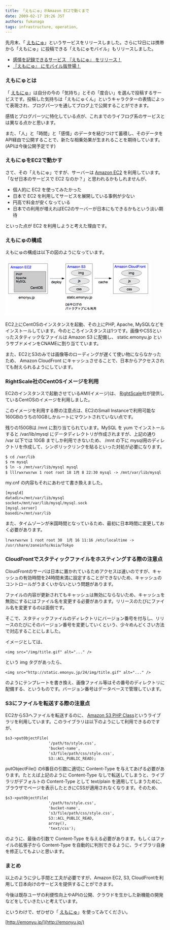 ```yaml
---
title: 「えもにゅ」がAmazon EC2で動くまで
date: 2009-02-17 19:26 JST
authors: fukunaga
tags: infrastructure, operation, 
---
```

先月末、「 [えもにゅ](http://emonyu.jp/)」というサービスをリリースしました。さらに12日には携帯から「えもにゅ」に投稿できる「えもにゅモバイル」もリリースしました。  

<!--more-->

- [感情を記録できるサービス 『えもにゅ』 をリリース！](http://www.feedforce.jp/entries/000854.html)
- [『えもにゅ』 にモバイル版登場！](http://www.feedforce.jp/entries/000860.html)

### えもにゅとは
「 [えもにゅ](http://emonyu.jp/)」は自分の今の「気持ち」とその「度合い」を選んで投稿するサービスです。投稿した気持ちは「えもにゅくん」というキャラクターの表情によって表現され、ブログパーツを通してブログ上で公開することができます。

感情とブログパーツに特化している点が、これまでのライフログ系のサービスとは異なる点かと思います。

また、「人」と「時間」と「感情」のデータを結びつけて蓄積し、そのデータをAPI経由で公開することで、新たな相乗効果が生まれることを期待しています。(APIは今後公開予定です)  

### えもにゅをEC2で動かす
さて、その「えもにゅ」ですが、サーバーは [Amazon EC2](http://aws.amazon.com/ec2/) を利用しています。「なぜ日本のサービスで EC2 なのか？」と思われるかもしれませんが、  

- 個人的に EC2 を使ってみたかった
- 日本で EC2 を利用してサービスを展開している事例が少ない
- 円高で料金が安くなっている
- 日本での利用が増えればEC2のサーバーが日本にもできるかもという淡い期待

といった点が EC2 を利用しようと考えた理由です。  

### えもにゅの構成
えもにゅの構成は以下の図のようになっています。

![えもにゅの構成](/images/2009/02/emonyu-amazon-ec2.gif)

EC2上にCentOSのインスタンスを起動、その上にPHP, Apache, MySQLなどをインストールしています。今のところインスタンスは1つです。画像やCSSといったスタティックなファイルは Amazon S3 に配備し、 static.emonyu.jp というサブドメインをCNAMEに割り当てています。

また、EC2とS3のみでは画像等のローディングが遅くて使い物にならなかったため、 Amazon CloudFront にキャッシュさせることで、日本からアクセスされても耐えられるようにしています。  

### RightScale社のCentOSイメージを利用
EC2のインスタンスで起動させているAMI(イメージ)は、 [RightScale](http://www.rightscale.com/)社が提供しているCentOSのイメージを利用しました。

このイメージを利用する際の注意点は、EC2のSmall Instanceで利用可能な160GBのうちの10GBしかルートにマウントされていない点です。

残りの150GBは /mnt に割り当てられています。MySQL を yum でインストールすると /var/lib/mysql にデータディレクトリが作成されますが、上記の通り /var 以下では 10GB までしか利用できないため、 /mnt の下に mysql用のディレクトリを作成して、シンボリックリンクを貼るといった対処が必要になります。  

```
$ cd /var/lib
$ rm mysql
$ ln -s /mnt/var/lib/mysql mysql
$ lllrwxrwxrwx 1 root root 18 1月 8 22:30 mysql -> /mnt/var/lib/mysql
```
my.cnf の内容もそれにあわせて書き換えました。  

```
[mysqld]
datadir=/mnt/var/lib/mysql
socket=/mnt/var/lib/mysql/mysql.sock
[mysql.server]
basedir=/mnt/var/lib
```
また、タイムゾーンが米国時間となっているため、最初に日本時間に変更しておく必要があります。  

```
lrwxrwxrwx 1 root root 30  1月 16 11:16 /etc/localtime -> /usr/share/zoneinfo/Asia/Tokyo
```

### CloudFrontでスタティックファイルをホスティングする際の注意点
CloudFrontのサーバは日本に置かれているためアクセスは速いのですが、キャッシュの有効時間を24時間未満に設定することができないため、キャッシュのコントロールがうまくいかないという問題があります。

ファイルの内容が更新されてもキャッシュは無効にならないため、キャッシュを無効にするにはファイル名を変更する必要があります。リリースのたびにファイル名を変更するのは面倒です。

そこで、スタティックファイルのディレクトリにバージョン番号を付与し、リリースのたびにそのバージョン番号を変更していくという、少々めんどくさい方法で対応することにしました。

イメージとしては、  

```
<img src="/img/title.gif" alt="..." />
```
という img タグがあったら、  

```
<img src="http://static.emonyu.jp/24/img/title.gif" alt="..." />
```
のようにテンプレートを書き換え、画像ファイル等はその番号のディレクトリに配備する、というものです。バージョン番号はデータベースで管理しています。  

### S3にファイルを転送する際の注意点
EC2からS3へファイルを転送するのに、 [Amazon S3 PHP Class](http://undesigned.org.za/2007/10/22/amazon-s3-php-class)というライブラリを利用しています。このライブラリは以下のようにして利用できるのですが、  

```
$s3->putObjectFile(
                   '/path/to/style.css',
                   'bucket-name',
                   's3/file/path/css/style.css',
                   S3::ACL_PUBLIC_READ);
```
putObjectFile() の6番目の引数に適切に Content-Type を与えてあげる必要があります。たとえば上記のように Content-Type なしで転送してしまうと、ライブラリがデフォルトの Content-Type として text/plain を適用してしまうために、ブラウザでページを表示したときにCSSが適用されなくなります。そのため、  

```
$s3->putObjectFile(
                   '/path/to/style.css',
                   'bucket-name',
                   's3/file/path/css/style.css',
                   S3::ACL_PUBLIC_READ,
                   array(),
                   'text/css');
```
のように、最後の引数で Content-Type を与える必要があります。もしくはファイルの拡張子から Content-Type を自動的に判別できるように、ライブラリ自身を修正してもよいと思います。  

### まとめ
以上のように少し手間と工夫が必要ですが、Amazon EC2, S3, CloudFrontを利用して日本向けのサービスを提供することができます。

今後は既存ユーザの利便性向上やAPIの公開、クラウドを生かした新機能の開発などをしていきたいと考えています。

というわけで、ぜひぜひ「 [えもにゅ](http://emonyu.jp/)」を使ってみてください。

[http://emonyu.jp/](http://emonyu.jp/)
